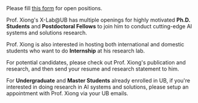 <!-- <div class="alert alert-warning" role="alert">
  We don't have any open positions right now.
</div> -->

<div class="alert alert-success" role="alert">
  Please fill <a href="#">this form</a> for open positions.
</div>

Prof. Xiong's X-Lab@UB has <span class="text-danger">multiple openings</span> for highly motivated **Ph.D. Students** and **Postdoctoral Fellows** to join him to conduct cutting-edge AI systems and solutions research.

Prof. Xiong is also interested in hosting both international and domestic students who want to do **Internship** at his research lab.

For potential candidates, please check out Prof. Xiong's publication and research, and then send your resume and research statement to him.

For **Undergraduate** and **Master Students** already enrolled in UB, if you're interested in doing research in AI systems and solutions, please setup an appointment with Prof. Xiong via your UB emails.

